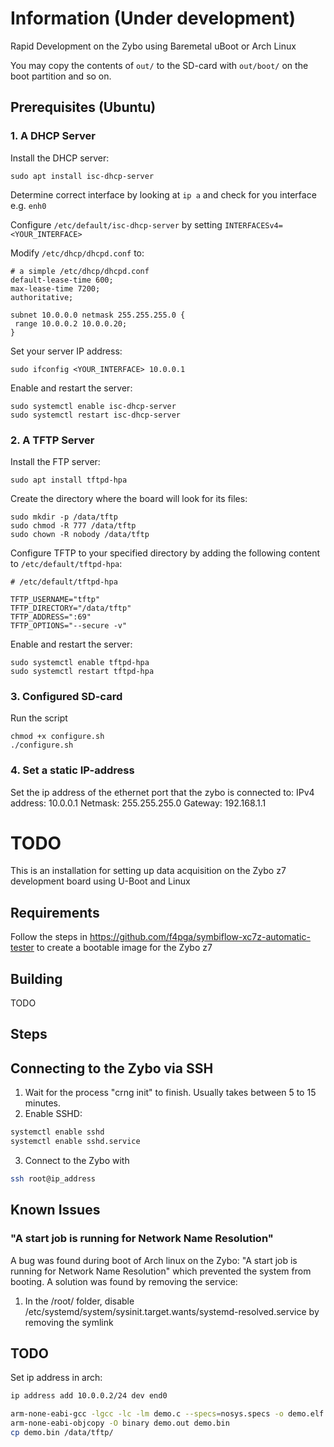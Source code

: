 # Information (Under development)

Rapid Development on the Zybo using Baremetal uBoot or Arch Linux

You may copy the contents of `out/` to the SD-card with `out/boot/` on the boot partition and so on.


## Prerequisites (Ubuntu)

### 1. A DHCP Server

Install the DHCP server:

```
sudo apt install isc-dhcp-server
```

Determine correct interface by looking at `ip a` and check for you interface e.g. `enh0`

Configure `/etc/default/isc-dhcp-server` by setting `INTERFACESv4=<YOUR_INTERFACE>`

Modify `/etc/dhcp/dhcpd.conf` to:

```
# a simple /etc/dhcp/dhcpd.conf
default-lease-time 600;
max-lease-time 7200;
authoritative;

subnet 10.0.0.0 netmask 255.255.255.0 {
 range 10.0.0.2 10.0.0.20;
}
```

Set your server IP address:

```
sudo ifconfig <YOUR_INTERFACE> 10.0.0.1
```

Enable and restart the server:

```
sudo systemctl enable isc-dhcp-server
sudo systemctl restart isc-dhcp-server
```




### 2. A TFTP Server

Install the FTP server:

```
sudo apt install tftpd-hpa
```

Create the directory where the board will look for its files:

```
sudo mkdir -p /data/tftp
sudo chmod -R 777 /data/tftp
sudo chown -R nobody /data/tftp
```

Configure TFTP to your specified directory by adding the following content to `/etc/default/tftpd-hpa`:
```
# /etc/default/tftpd-hpa

TFTP_USERNAME="tftp"
TFTP_DIRECTORY="/data/tftp"
TFTP_ADDRESS=":69"
TFTP_OPTIONS="--secure -v"
```

Enable and restart the server:

```
sudo systemctl enable tftpd-hpa
sudo systemctl restart tftpd-hpa
```

### 3. Configured SD-card

Run the script

```
chmod +x configure.sh
./configure.sh
```

### 4. Set a static IP-address
Set the ip address of the ethernet port that the zybo is connected to:
IPv4 address: 10.0.0.1
Netmask: 255.255.255.0
Gateway: 192.168.1.1

# TODO

This is an installation for setting up data acquisition on the Zybo z7 development board using U-Boot and Linux

## Requirements

Follow the steps in https://github.com/f4pga/symbiflow-xc7z-automatic-tester to create a bootable image for the Zybo z7

## Building

TODO

## Steps

## Connecting to the Zybo via SSH
1. Wait for the process "crng init" to finish. Usually takes between 5 to 15 minutes.
2. Enable SSHD:
```bash
systemctl enable sshd
systemctl enable sshd.service
```
3. Connect to the Zybo with 
```bash
ssh root@ip_address
```

## Known Issues

### "A start job is running for Network Name Resolution"
A bug was found during boot of Arch linux on the Zybo: "A start job is running for Network Name Resolution" which prevented the system from booting. A solution was found by removing the service:

1. In the /root/ folder, disable /etc/systemd/system/sysinit.target.wants/systemd-resolved.service by removing the symlink

## TODO

Set ip address in arch:

```bash
ip address add 10.0.0.2/24 dev end0
```

```bash
arm-none-eabi-gcc -lgcc -lc -lm demo.c --specs=nosys.specs -o demo.elf
arm-none-eabi-objcopy -O binary demo.out demo.bin
cp demo.bin /data/tftp/
```
